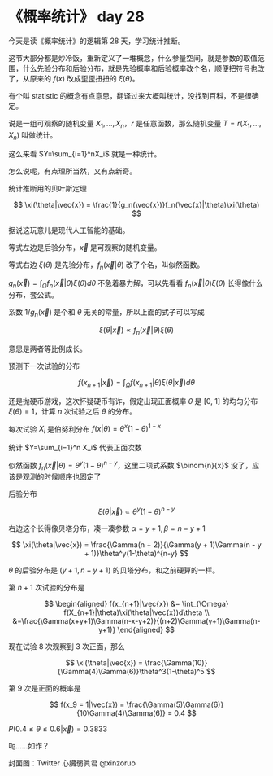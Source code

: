# 《概率统计》 day 28

今天是读《概率统计》的逻辑第 28 天，学习统计推断。

这节大部分都是炒冷饭，重新定义了一堆概念，什么参量空间，就是参数的取值范围，什么先验分布和后验分布，就是先验概率和后验概率改个名，顺便把符号也改了，从原来的 $f(x)$ 改成歪歪扭扭的 $\xi(\theta)$。

有个叫 statistic 的概念有点意思，翻译过来大概叫统计，没找到百科，不是很确定。

说是一组可观察的随机变量 $X_1, ..., X_n$，$r$ 是任意函数，那么随机变量 $T=r(X_1, ..., X_n)$ 叫做统计。

这么来看 $Y=\sum_{i=1}^nX_i$ 就是一种统计。

怎么说呢，有点理所当然，又有点新奇。

统计推断用的贝叶斯定理

$$
\xi(\theta|\vec{x}) = \frac{1}{g_n(\vec{x})}f_n(\vec{x}|\theta)\xi(\theta)
$$

据说这玩意儿是现代人工智能的基础。

等式左边是后验分布，$\vec{x}$ 是可观察的随机变量。

等式右边 $\xi(\theta)$ 是先验分布，$f_n(\vec{x}|\theta)$ 
改了个名，叫似然函数。

$g_n(\vec{x}) = \int_\Omega f_n(\vec{x}|\theta) \xi(\theta)d\theta$ 不急着暴力解，可以先看看 $f_n(\vec{x}|\theta) \xi(\theta)$ 长得像什么分布，套公式。

系数 $1/g_n(\vec{x})$ 是个和 $\theta$ 无关的常量，所以上面的式子可以写成

$$
\xi(\theta|\vec{x}) \propto f_n(\vec{x}|\theta) \xi(\theta)
$$

意思是两者等比例成长。

预测下一次试验的分布

$$
f(x_{n+1}|\vec{x}) = \int_{\Omega}f(x_{n+1}|\theta)\xi(\theta|\vec{x})d\theta
$$

还是抛硬币游戏，这次怀疑硬币有诈，假定出现正面概率 $\theta$ 是 [0, 1] 的均匀分布 $\xi(\theta) = 1$，计算 $n$ 次试验之后 $\theta$ 的分布。

每次试验 $X_i$ 是伯努利分布 $f(x|\theta) = \theta^x(1-\theta)^{1-x}$

统计 $Y=\sum_{i=1}^n X_i$ 代表正面次数

似然函数 $f_n(\vec{x}|\theta) = \theta^{y}(1-\theta)^{n-y}$，这里二项式系数 $\binom{n}{x}$ 没了，应该是观测的时候顺序也固定了

后验分布

$$
\xi(\theta|\vec{x}) \propto \theta^y(1-\theta)^{n-y}
$$

右边这个长得像贝塔分布，凑一凑参数 $\alpha = y + 1, \beta = n - y + 1$

$$
\xi(\theta|\vec{x}) = \frac{\Gamma(n + 2)}{\Gamma(y + 1)\Gamma(n - y + 1)}\theta^y(1-\theta)^{n-y}
$$

$\theta$ 的后验分布是 $(y + 1, n - y + 1)$ 的贝塔分布，和之前硬算的一样。

第 $n + 1$ 次试验的分布是

$$
\begin{aligned}
f(x_{n+1}|\vec{x}) &= \int_{\Omega} f(X_{n+1}|\theta)\xi(\theta|\vec{x})d\theta \\
&=\frac{\Gamma(x+y+1)\Gamma(n-x-y+2)}{(n+2)\Gamma(y+1)\Gamma(n-y+1)}
\end{aligned}
$$

现在试验 8 次观察到 3 次正面，那么

$$
\xi(\theta|\vec{x}) = \frac{\Gamma(10)}{\Gamma(4)\Gamma(6)}\theta^3(1-\theta)^5
$$

第 9 次是正面的概率是

$$
f(x_9 = 1|\vec{x}) = \frac{\Gamma(5)\Gamma(6)}{10\Gamma(4)\Gamma(6)} = 0.4
$$

$P(0.4 \le \theta \le 0.6|\vec{x}) = 0.3833$

呃……如诈？

封面图：Twitter 心臓弱眞君 @xinzoruo